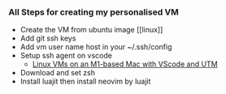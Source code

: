 

### All Steps for creating my personalised VM
- Create the VM from ubuntu image [[linux]]
- Add git ssh keys
- Add vm user name host in your ~/.ssh/config
- Setup ssh agent on vscode
	- [Linux VMs on an M1-based Mac with VScode and UTM](https://medium.com/@lizrice/linux-vms-on-an-m1-based-mac-with-vscode-and-utm-d73e7cb06133)
- Download and set zsh
- Install luajit then install neovim by luajit
